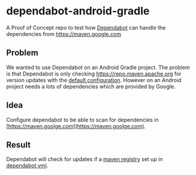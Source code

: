 # dependabot-android-gradle

A Proof of Concept repo to test how [Dependabot](https://github.com/dependabot) can handle the dependencies from
https://maven.google.com

## Problem

We wanted to use Dependabot on an Android Gradle project. The problem is that Dependabot is only
checking https://repo.maven.apache.org for version updates with the [default configuration][dependabot-default-config].
However on an Android project needs a lots of dependencies which are provided by Google.

## Idea

Configure dependabot to be able to scan for dependencies in [https://maven.goolge.com](https://maven.goolge.com).

## Result

Dependabot will check for updates if a [maven registry][dependabot-registries] set up
in [dependabot.yml][dependabot-google-config].

[dependabot-default-config]: https://github.com/apter-tech/dependabot-android-gradle/commit/e200e9284fc7205e8e21c4bb36feefe414d5bd27

[dependabot-google-config]: https://github.com/apter-tech/dependabot-android-gradle/commit/9d8cc6f8152b494d761f296245859faf25a7a5ed

[dependabot-registries]: https://docs.github.com/en/code-security/dependabot/dependabot-version-updates/configuration-options-for-the-dependabot.yml-file#registries